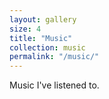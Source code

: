 ```yaml
---
layout: gallery
size: 4
title: "Music"
collection: music
permalink: "/music/"
---
```


Music I've listened to.
